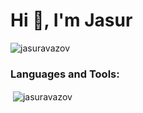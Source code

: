 <h1>Hi 👋, I'm Jasur</h1>

<p align="left"> <img src="https://komarev.com/ghpvc/?username=jasuravazov&label=Profile%20views&color=0e75b6&style=flat" alt="jasuravazov" /> </p>

<h3 align="left">Languages and Tools:</h3>


<p>&nbsp;<img align="center" src="https://github-readme-stats.vercel.app/api?username=jasuravazov&show_icons=true&locale=en" alt="jasuravazov" /></p>
